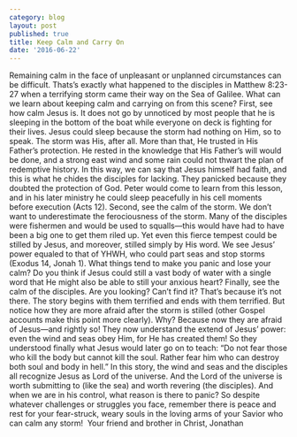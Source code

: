 ```yaml
---
category: blog
layout: post
published: true
title: Keep Calm and Carry On
date: '2016-06-22'
---
```

Remaining calm in the face of unpleasant or unplanned circumstances can be difficult.  Thats’s exactly what happened to the disciples in Matthew 8:23-27 when a terrifying storm came their way on the Sea of Galilee.  What can we learn about keeping calm and carrying on from this scene?
	First, see how calm Jesus is. It does not go by unnoticed by most people that he is sleeping in the bottom of the boat while everyone on deck is fighting for their lives.  Jesus could sleep because the storm had nothing on Him, so to speak.  The storm was His, after all.  More than that, He trusted in His Father’s protection.  He rested in the knowledge that His Father’s will would be done, and a strong east wind and some rain could not thwart the plan of redemptive history.  In this way, we can say that Jesus himself had faith, and this is what he chides the disciples for lacking.  They panicked because they doubted the protection of God.  Peter would come to learn from this lesson, and in his later ministry he could sleep peacefully in his cell moments before execution (Acts 12).
	Second, see the calm of the storm.  We don’t want to underestimate the ferociousness of the storm.  Many of the disciples were fishermen and would be used to squalls—this would have had to have been a big one to get them riled up.  Yet even this fierce tempest could be stilled by Jesus, and moreover, stilled simply by His word.  We see Jesus’ power equaled to that of YHWH, who could part seas and stop storms (Exodus 14, Jonah 1).  What things tend to make you panic and lose your calm?  Do you think if Jesus could still a vast body of water with a single word that He might also be able to still your anxious heart?
	Finally, see the calm of the disciples.  Are you looking?  Can’t find it?  That’s because it’s not there.  The story begins with them terrified and ends with them terrified.  But notice how they are more afraid after the storm is stilled (other Gospel accounts make this point more clearly).  Why?  Because now they are afraid of Jesus—and rightly so!  They now understand the extend of Jesus’ power: even the wind and seas obey Him, for He has created them!  So they understood finally what Jesus would later go on to teach: “Do not fear those who kill the body but cannot kill the soul. Rather fear him who can destroy both soul and body in hell.”  In this story, the wind and seas and the disciples all recognize Jesus as Lord of the universe.  And the Lord of the universe is worth submitting to (like the sea) and worth revering (the disciples).  And when we are in his control, what reason is there to panic?  So despite whatever challenges or struggles you face, remember there is peace and rest for your fear-struck, weary souls in the loving arms of your Savior who can calm any storm!  Your friend and brother in Christ, Jonathan


